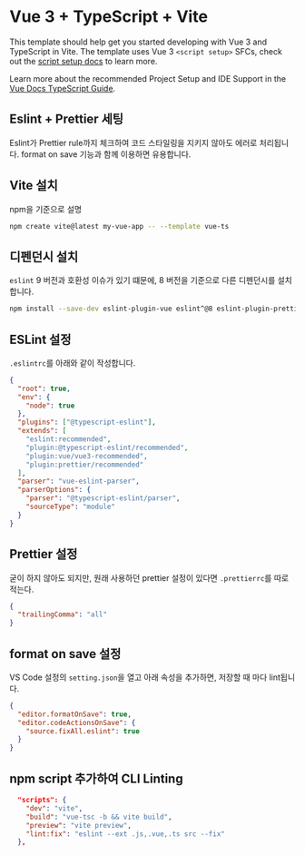 # Vue 3 + TypeScript + Vite

This template should help get you started developing with Vue 3 and TypeScript in Vite. The template uses Vue 3 `<script setup>` SFCs, check out the [script setup docs](https://v3.vuejs.org/api/sfc-script-setup.html#sfc-script-setup) to learn more.

Learn more about the recommended Project Setup and IDE Support in the [Vue Docs TypeScript Guide](https://vuejs.org/guide/typescript/overview.html#project-setup).

## Eslint + Prettier 세팅

Eslint가 Prettier rule까지 체크하여 코드 스타일링을 지키지 않아도 에러로 처리됩니다.
format on save 기능과 함께 이용하면 유용합니다.

## Vite 설치

npm을 기준으로 설명

```bash
npm create vite@latest my-vue-app -- --template vue-ts
```

## 디펜던시 설치

`eslint` 9 버전과 호환성 이슈가 있기 떄문에, 8 버전을 기준으로 다른 디펜던시를 설치합니다.

```bash
npm install --save-dev eslint-plugin-vue eslint^@8 eslint-plugin-prettier eslint-config-prettier prettier @typescript-eslint/eslint-plugin @typescript-eslint/parser
```

## ESLint 설정

`.eslintrc`를 아래와 같이 작성합니다.

```json
{
  "root": true,
  "env": {
    "node": true
  },
  "plugins": ["@typescript-eslint"],
  "extends": [
    "eslint:recommended",
    "plugin:@typescript-eslint/recommended",
    "plugin:vue/vue3-recommended",
    "plugin:prettier/recommended"
  ],
  "parser": "vue-eslint-parser",
  "parserOptions": {
    "parser": "@typescript-eslint/parser",
    "sourceType": "module"
  }
}
```

## Prettier 설정

굳이 하지 않아도 되지만, 원래 사용하던 prettier 설정이 있다면 `.prettierrc`를 따로 적는다.

```json
{
  "trailingComma": "all"
}
```

## format on save 설정

VS Code 설정의 `setting.json`을 열고 아래 속성을 추가하면, 저장할 때 마다 lint됩니다.

```json
{
  "editor.formatOnSave": true,
  "editor.codeActionsOnSave": {
    "source.fixAll.eslint": true
  }
}
```

## npm script 추가하여 CLI Linting

```json
  "scripts": {
    "dev": "vite",
    "build": "vue-tsc -b && vite build",
    "preview": "vite preview",
    "lint:fix": "eslint --ext .js,.vue,.ts src --fix"
  },
```
